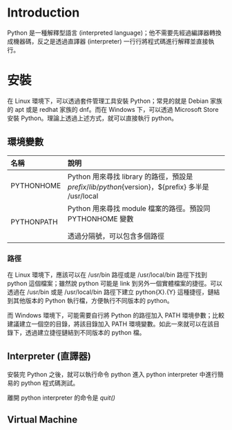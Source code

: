 # Introduction

Python 是一種解釋型語言 (interpreted language)；他不需要先經過編譯器轉換成機器碼，反之是透過直譯器 (interpreter) 一行行將程式碼進行解釋並直接執行。

# 安裝

在 Linux 環境下，可以透過套件管理工具安裝 Python；常見的就是 Debian 家族的 apt 或是 redhat 家族的 dnf。而在 Windows 下，可以透過 Microsoft Store 安裝 Python。理論上透過上述方式，就可以直接執行 python。

## 環境變數

| 名稱 | 說明 |
|:-----|:-----|
| PYTHONHOME | Python 用來尋找 library 的路徑，預設是 ${prefix}/lib/python${version}，${prefix} 多半是 /usr/local |
| PYTHONPATH | Python 用來尋找 module 檔案的路徑。預設同 PYTHONHOME 變數 </p> 透過分隔號，可以包含多個路徑 |

### 路徑

在 Linux 環境下，應該可以在 /usr/bin 路徑或是 /usr/local/bin 路徑下找到 python 這個檔案；雖然說 python 可能是 link 到另外一個實體檔案的捷徑。可以透過在 /usr/bin 或是 /usr/local/bin 路徑下建立 python{X}.{Y} 這種捷徑，鏈結到其他版本的 Python 執行檔，方便執行不同版本的 python。

而 Windows 環境下，可能需要自行將 Python 的路徑加入 PATH 環境參數；比較建議建立一個空的目錄，將該目錄加入 PATH 環境變數。如此一來就可以在該目錄下，透過建立捷徑鏈結到不同版本的 python 檔。

## Interpreter (直譯器)

安裝完 Python 之後，就可以執行命令 python 進入 python interpreter 中進行簡易的 python 程式碼測試。

離開 python interpreter 的命令是 *quit()*

## Virtual Machine



